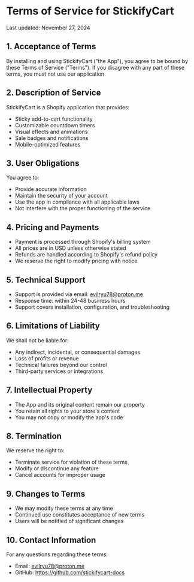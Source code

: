 # Terms of Service for StickifyCart

Last updated: November 27, 2024

## 1. Acceptance of Terms
By installing and using StickifyCart ("the App"), you agree to be bound by these Terms of Service ("Terms"). If you disagree with any part of these terms, you must not use our application.

## 2. Description of Service
StickifyCart is a Shopify application that provides:
- Sticky add-to-cart functionality
- Customizable countdown timers
- Visual effects and animations
- Sale badges and notifications
- Mobile-optimized features

## 3. User Obligations
You agree to:
- Provide accurate information
- Maintain the security of your account
- Use the app in compliance with all applicable laws
- Not interfere with the proper functioning of the service

## 4. Pricing and Payments
- Payment is processed through Shopify's billing system
- All prices are in USD unless otherwise stated
- Refunds are handled according to Shopify's refund policy
- We reserve the right to modify pricing with notice

## 5. Technical Support
- Support is provided via email: evilryu78@proton.me
- Response time: within 24-48 business hours
- Support covers installation, configuration, and troubleshooting

## 6. Limitations of Liability
We shall not be liable for:
- Any indirect, incidental, or consequential damages
- Loss of profits or revenue
- Technical failures beyond our control
- Third-party services or integrations

## 7. Intellectual Property
- The App and its original content remain our property
- You retain all rights to your store's content
- You may not copy or modify the app's code

## 8. Termination
We reserve the right to:
- Terminate service for violation of these terms
- Modify or discontinue any feature
- Cancel accounts for improper usage

## 9. Changes to Terms
- We may modify these terms at any time
- Continued use constitutes acceptance of new terms
- Users will be notified of significant changes

## 10. Contact Information
For any questions regarding these terms:
- Email: evilryu78@proton.me
- GitHub: https://github.com/stickifycart-docs
